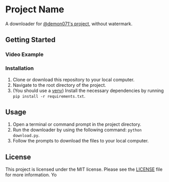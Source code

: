 # Project Name

A downloader for [@demon071's project](https://github.com/demon071/Tiktok-API-Python), without watermark.

## Getting Started
### Video Example


### Installation

1. Clone or download this repository to your local computer.
2. Navigate to the root directory of the project.
3. (You should use a [venv](https://docs.python.org/3/library/venv.html)) Install the necessary dependencies by running `pip install -r requirements.txt`.

## Usage

1. Open a terminal or command prompt in the project directory.
2. Run the downloader by using the following command: `python download.py`.
3. Follow the prompts to download the files to your local computer.




## License

This project is licensed under the MIT license. Please see the [LICENSE](LICENSE.txt) file for more information.
Yo
